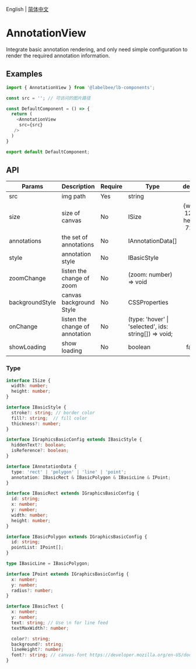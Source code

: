 English | [简体中文](./annotationView.md)

# AnnotationView

Integrate basic annotation rendering, and only need simple configuration to render the required annotation information.

## Examples

```ts
import { AnnotationView } from '@labelbee/lb-components';

const src = ''; // 可访问的图片路径

const DefaultComponent = () => {
  return (
    <AnnotationView
     src={src}
   />
  )
}

export default DefaultComponent;
```

## API

| Params          | Description                     | Require | Type                                                  |           default           |
| --------------- | ------------------------------- | ------- | ----------------------------------------------------- | :-------------------------: |
| src             | img path                        | Yes     | string                                                |              -              |
| size            | size of canvas                  | No      | ISize                                                 | {width: 1280, height: 720,} |
| annotations     | the set of annotations          | No      | IAnnotationData[]                                     |             []              |
| style           | annotation style                | No      | IBasicStyle                                           |             {}              |
| zoomChange      | listen the change of zoom       | No      | (zoom: number) => void                                |              -              |
| backgroundStyle | canvas background Style         | No      | CSSProperties                                         |             {}              |
| onChange        | listen the change of annotation | No      | (type: 'hover' \| 'selected', ids: string[]) => void; |              -              |
| showLoading     | show loading                    | No      | boolean                                               |            false            |


### Type

```ts
interface ISize {
  width: number;
  height: number;
}

interface IBasicStyle {
  stroke?: string; // border color
  fill?: string;  // fill color
  thickness?: number;
}

interface IGraphicsBasicConfig extends IBasicStyle {
  hiddenText?: boolean; 
  isReference?: boolean;
}

interface IAnnotationData {
  type: 'rect' | 'polygon' | 'line' | 'point';
  annotation: IBasicRect & IBasicPolygon & IBasicLine & IPoint;
}

interface IBasicRect extends IGraphicsBasicConfig {
  id: string;
  x: number;
  y: number;
  width: number;
  height: number;
}

interface IBasicPolygon extends IGraphicsBasicConfig {
  id: string;
  pointList: IPoint[];
}

type IBasicLine = IBasicPolygon;

interface IPoint extends IGraphicsBasicConfig {
  x: number;
  y: number;
  radius?: number;
}

interface IBasicText {
  x: number;
  y: number;
  text: string; // Use \n for line feed
  textMaxWidth?: number;

  color?: string;
  background?: string;
  lineHeight?: number;
  font?: string; // canvas-font https://developer.mozilla.org/en-US/docs/Web/API/CanvasRenderingContext2D/font
}

```